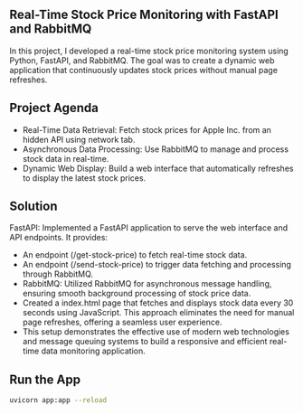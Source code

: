 ## Real-Time Stock Price Monitoring with FastAPI and RabbitMQ
In this project, I developed a real-time stock price monitoring system using Python, FastAPI, and RabbitMQ. The goal was to create a dynamic web application that continuously updates stock prices without manual page refreshes.

## Project Agenda
- Real-Time Data Retrieval: Fetch stock prices for Apple Inc. from an hidden API using network tab.
- Asynchronous Data Processing: Use RabbitMQ to manage and process stock data in real-time.
- Dynamic Web Display: Build a web interface that automatically refreshes to display the latest stock prices.

## Solution
FastAPI: Implemented a FastAPI application to serve the web interface and API endpoints. It provides:

- An endpoint (/get-stock-price) to fetch real-time stock data.
- An endpoint (/send-stock-price) to trigger data fetching and processing through RabbitMQ.
- RabbitMQ: Utilized RabbitMQ for asynchronous message handling, ensuring smooth background processing of stock price data.
- Created a index.html page that fetches and displays stock data every 30 seconds using JavaScript. This approach eliminates the need for manual page refreshes, offering a seamless user experience.
- This setup demonstrates the effective use of modern web technologies and message queuing systems to build a responsive and efficient real-time data monitoring application.

## Run the App
   ```bash
   uvicorn app:app --reload
